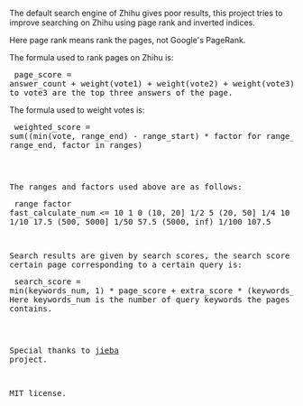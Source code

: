The default search engine of Zhihu gives poor results, this project tries to
improve searching on Zhihu using page rank and inverted indices.

Here page rank means rank the pages, not Google's PageRank.

The formula used to rank pages on Zhihu is:<pre>
    page_score = answer_count + weight(vote1) + weight(vote2) + weight(vote3)
    Here vote1 to vote3 are the top three answers of the page.</pre>

The formula used to weight votes is:<pre>
    weighted_score = sum((min(vote, range_end) - range_start) * factor
                         for range_start, range_end, factor in ranges)<pre>

The ranges and factors used above are as follows:<pre>
    range          factor        fast_calculate_num
     <= 10           1                 0
     (10, 20]        1/2               5
     (20, 50]        1/4               10
     (50, 500]       1/10              17.5
     (500, 5000]     1/50              57.5
     (5000, inf)     1/100             107.5</pre>

Search results are given by search scores, the search score for a certain page
corresponding to a certain query is:<pre>
    search_score = min(keywords_num, 1) * page_score + extra_score * (keywords_num - 1)
    Here keywords_num is the number of query keywords the pages contains.<pre>

Special thanks to <a href="https://github.com/fxsjy/jieba">jieba</a> project.

MIT license.